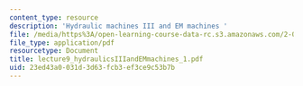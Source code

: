 ```yaml
---
content_type: resource
description: 'Hydraulic machines III and EM machines '
file: /media/https%3A/open-learning-course-data-rc.s3.amazonaws.com/2-000-how-and-why-machines-work-spring-2002/23ed43a0031d3d63fcb3ef3ce9c53b7b_lecture9_hydraulicsIIIandEMmachines_1.pdf
file_type: application/pdf
resourcetype: Document
title: lecture9_hydraulicsIIIandEMmachines_1.pdf
uid: 23ed43a0-031d-3d63-fcb3-ef3ce9c53b7b
---
```

